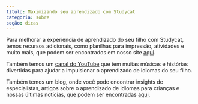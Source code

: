 ```yaml
---
título: Maximizando seu aprendizado com Studycat
categoria: sobre
seção: dicas
---
```

Para melhorar a experiência de aprendizado do seu filho com Studycat, temos recursos adicionais, como planilhas para impressão, atividades e muito mais, que podem ser encontrados em nosso site [aqui](https://Studycat.com/learn/).

Também temos um [canal do YouTube](https://www.youtube.com/@learnwithStudycat) que tem muitas músicas e histórias divertidas para ajudar a impulsionar o aprendizado de idiomas do seu filho.

Também temos um blog, onde você pode encontrar insights de especialistas, artigos sobre o aprendizado de idiomas para crianças e nossas últimas notícias, que podem ser encontradas [aqui](https://Studycat.com/blog/).